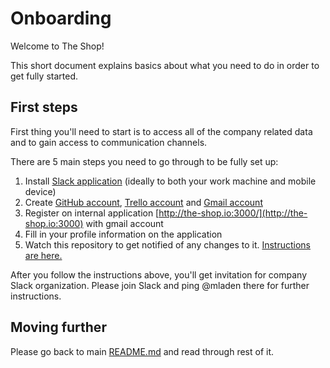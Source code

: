 # Onboarding
Welcome to The Shop!

This short document explains basics about what you need to do in order to get fully started.

## First steps
First thing you'll need to start is to access all of the company related data and to gain access to communication channels.

There are 5 main steps you need to go through to be fully set up:
  1. Install [Slack application](https://slack.com/) (ideally to both your work machine and mobile device) 
  2. Create [GitHub account](https://github.com/), [Trello account](https://trello.com/) and [Gmail account](https://gmail.com)
  3. Register on internal application [http://the-shop.io:3000/](http://the-shop.io:3000) with gmail account
  4. Fill in your profile information on the application
  5. Watch this repository to get notified of any changes to it. [Instructions are here.](https://help.github.com/articles/watching-repositories/)
  
After you follow the instructions above, you'll get invitation for company Slack organization. Please join Slack and ping @mladen there for further instructions.

## Moving further
Please go back to main [README.md](README.md) and read through rest of it.
